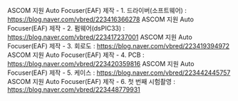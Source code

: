 ASCOM 지원 Auto Focuser(EAF) 제작 - 1. 드라이버(소프트웨어) : https://blog.naver.com/vbred/223416366278
ASCOM 지원 Auto Focuser(EAF) 제작 - 2. 펌웨어(dsPIC33) : https://blog.naver.com/vbred/223417237001
ASCOM 지원 Auto Focuser(EAF) 제작 - 3. 회로도 : https://blog.naver.com/vbred/223419394972
ASCOM 지원 Auto Focuser(EAF) 제작 - 4. PCB : https://blog.naver.com/vbred/223420359816
ASCOM 지원 Auto Focuser(EAF) 제작 - 5. 케이스 : https://blog.naver.com/vbred/223442445757
ASCOM 지원 Auto Focuser(EAF) 제작 - 6. 첫 번째 시험촬영 : https://blog.naver.com/vbred/223448779931

